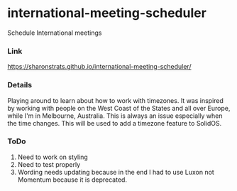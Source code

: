 # international-meeting-scheduler
Schedule International meetings

### Link

https://sharonstrats.github.io/international-meeting-scheduler/

### Details

Playing around to learn about how to work with timezones. It was inspired by working with 
people on the West Coast of the States and all over Europe, while I'm in Melbourne, Australia.
This is always an issue especially when the time changes. This will be used to add a timezone
feature to SolidOS.

### ToDo

1. Need to work on styling
2. Need to test properly
3. Wording needs updating because in the end I had to use Luxon not Momentum because it is deprecated.
